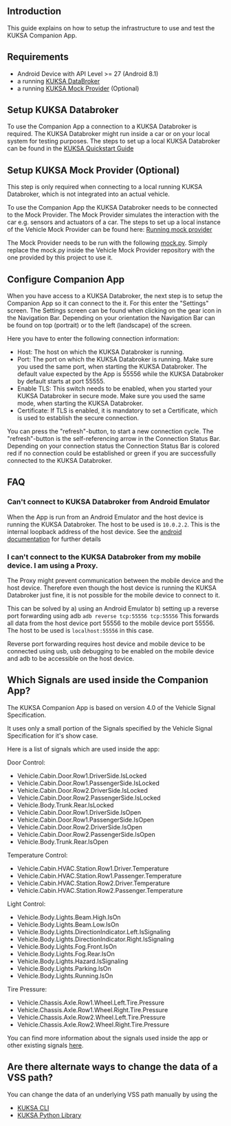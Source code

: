 ## Introduction

This guide explains on how to setup the infrastructure to use and test the KUKSA Companion App.

## Requirements

- Android Device with API Level >= 27 (Android 8.1)
- a running [KUKSA DataBroker](https://github.com/eclipse-kuksa/kuksa-databroker)
- a running [KUKSA Mock Provider](https://github.com/eclipse-kuksa/kuksa-mock-provider) (Optional)

## Setup KUKSA Databroker

To use the Companion App a connection to a KUKSA Databroker is required. The 
KUKSA Databroker might run inside a car or on your local system for testing purposes. The steps 
to set up a local KUKSA Databroker can be found in
the [KUKSA Quickstart Guide](https://github.com/eclipse/kuksa.val/blob/master/doc/quickstart.md)

## Setup KUKSA Mock Provider (Optional)

This step is only required when connecting to a local running KUKSA Databroker, which is not 
integrated into an actual vehicle.

To use the Companion App the KUKSA Databroker needs to be connected to the Mock Provider.
The Mock Provider simulates the interaction with the car e.g. sensors and actuators of a car. 
The steps to set up a local instance of the Vehicle Mock Provider can be found here:
[Running mock provider](https://github.com/eclipse-kuksa/kuksa-mock-provider?tab=readme-ov-file#running-mock-provider)

The Mock Provider needs to be run with the
following [mock.py](https://github.com/eclipse-kuksa/kuksa-android-companion/blob/main/mock/mock.py).
Simply replace the mock.py inside the Vehicle Mock Provider repository with the one provided by this
project to use it. 

## Configure Companion App

When you have access to a KUKSA Databroker, the next step is to setup the Companion App so it 
can connect to the it.
For this enter the "Settings" screen. The Settings screen can be found when clicking on the gear 
icon in the Navigation Bar. Depending on your orientation the Navigation Bar can be found on top
(portrait) or to the left (landscape) of the screen.

Here you have to enter the following connection information:

- Host: The host on which the KUKSA Databroker is running.
- Port: The port on which the KUKSA Databroker is running.
  Make sure you used the same port, when starting the KUKSA Databroker. The default value 
  expected by the App is 55556 while the KUKSA Databroker by default starts at port 55555.
- Enable TLS: This switch needs to be enabled, when you started your KUKSA Databroker in 
  secure mode. Make sure you used the same mode, when starting the KUKSA Databroker.
- Certificate: If TLS is enabled, it is mandatory to set a Certificate, which is used to establish
  the secure connection.

You can press the "refresh"-button, to start a new connection cycle. The "refresh"-button is the 
self-referencing arrow in the Connection Status Bar. Depending on your connection status the
Connection Status Bar is colored red if no connection could be established or green if you are 
successfully connected to the KUKSA Databroker.

## FAQ

### Can't connect to KUKSA Databroker from Android Emulator

When the App is run from an Android Emulator and the host device is running the 
KUKSA Databroker. The host to be used is `10.0.2.2`. This is the internal loopback address of 
the host device. See the [android documentation](https://developer.android.com/studio/run/emulator-networking) 
for further details

### I can't connect to the KUKSA Databroker from my mobile device. I am using a Proxy.

The Proxy might prevent communication between the mobile device and the host device. Therefore even
though the host device is running the KUKSA Databroker just fine, it is not possible for the 
mobile device to connect to it.

This can be solved by
a) using an Android Emulator
b) setting up a reverse port forwarding using adb
`adb reverse tcp:55556 tcp:55556`
This forwards all data from the host device port 55556 to the mobile device port 55556.
The host to be used is `localhost:55556` in this case.

Reverse port forwarding requires host device and mobile device to be connected using usb,
usb debugging to be enabled on the mobile device and adb to be accessible on the host device.

## Which Signals are used inside the Companion App?

The KUKSA Companion App is based on version 4.0 of the Vehicle Signal Specification.

It uses only a small portion of the Signals specified by the Vehicle Signal Specification for
it's show case.

Here is a list of signals which are used inside the app:

Door Control:
- Vehicle.Cabin.Door.Row1.DriverSide.IsLocked
- Vehicle.Cabin.Door.Row1.PassengerSide.IsLocked
- Vehicle.Cabin.Door.Row2.DriverSide.IsLocked
- Vehicle.Cabin.Door.Row2.PassengerSide.IsLocked
- Vehicle.Body.Trunk.Rear.IsLocked
- Vehicle.Cabin.Door.Row1.DriverSide.IsOpen
- Vehicle.Cabin.Door.Row1.PassengerSide.IsOpen
- Vehicle.Cabin.Door.Row2.DriverSide.IsOpen
- Vehicle.Cabin.Door.Row2.PassengerSide.IsOpen
- Vehicle.Body.Trunk.Rear.IsOpen

Temperature Control:
- Vehicle.Cabin.HVAC.Station.Row1.Driver.Temperature
- Vehicle.Cabin.HVAC.Station.Row1.Passenger.Temperature
- Vehicle.Cabin.HVAC.Station.Row2.Driver.Temperature
- Vehicle.Cabin.HVAC.Station.Row2.Passenger.Temperature

Light Control:
- Vehicle.Body.Lights.Beam.High.IsOn
- Vehicle.Body.Lights.Beam.Low.IsOn
- Vehicle.Body.Lights.DirectionIndicator.Left.IsSignaling
- Vehicle.Body.Lights.DirectionIndicator.Right.IsSignaling
- Vehicle.Body.Lights.Fog.Front.IsOn
- Vehicle.Body.Lights.Fog.Rear.IsOn
- Vehicle.Body.Lights.Hazard.IsSignaling
- Vehicle.Body.Lights.Parking.IsOn
- Vehicle.Body.Lights.Running.IsOn

Tire Pressure:
- Vehicle.Chassis.Axle.Row1.Wheel.Left.Tire.Pressure
- Vehicle.Chassis.Axle.Row1.Wheel.Right.Tire.Pressure
- Vehicle.Chassis.Axle.Row2.Wheel.Left.Tire.Pressure
- Vehicle.Chassis.Axle.Row2.Wheel.Right.Tire.Pressure

You can find more information about the signals used inside the app or other existing signals
[here](https://covesa.github.io/vehicle_signal_specification/).

## Are there alternate ways to change the data of a VSS path?

You can change the data of an underlying VSS path manually by using the
- [KUKSA CLI](https://github.com/eclipse/kuksa.val/blob/master/doc/quickstart.md#reading-and-writing-vss-data-via-cli)
- [KUKSA Python Library](https://github.com/eclipse/kuksa.val/blob/master/doc/quickstart.md#reading-and-writing-vss-data-with-code)
